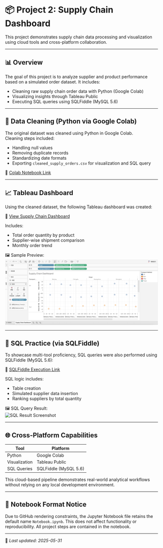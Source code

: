 # 📦 Project 2: Supply Chain Dashboard

This project demonstrates supply chain data processing and visualization using cloud tools and cross-platform collaboration.

---

## 📊 Overview

The goal of this project is to analyze supplier and product performance based on a simulated order dataset. It includes:

- Cleaning raw supply chain order data with Python (Google Colab)
- Visualizing insights through Tableau Public
- Executing SQL queries using SQLFiddle (MySQL 5.6)

---

## 🧼 Data Cleaning (Python via Google Colab)

The original dataset was cleaned using Python in Google Colab.  
Cleaning steps included:
- Handling null values
- Removing duplicate records
- Standardizing date formats
- Exporting `cleaned_supply_orders.csv` for visualization and SQL query

🔗 [Colab Notebook Link](https://colab.research.google.com/drive/14xYDYSa90cUVil0eGwcW7EgnkBmTVQCa)

---

## 📈 Tableau Dashboard

Using the cleaned dataset, the following Tableau dashboard was created:

📌 [View Supply Chain Dashboard](https://public.tableau.com/app/profile/zheng.lyu6601/viz/SupplyChainDashboard_17487579608020/SupplyChainDashboard#2)

Includes:
- Total order quantity by product
- Supplier-wise shipment comparison
- Monthly order trend

🖼️ Sample Preview:  
![Tableau Dashboard Screenshot](tableau_screenshot.png)

---

## 🧠 SQL Practice (via SQLFiddle)

To showcase multi-tool proficiency, SQL queries were also performed using SQLFiddle (MySQL 5.6):

🔗 [SQLFiddle Execution Link](https://sqlfiddle.com/mysql/online-compiler?id=1b567ad2-8eff-44dc-a9a5-b3e7dad7eebe)

SQL logic includes:
- Table creation
- Simulated supplier data insertion
- Ranking suppliers by total quantity

🖼️ SQL Query Result:  
![SQL Result Screenshot](sqlfiddle_result.png)

---

## 🌐 Cross-Platform Capabilities

| Tool | Platform |
|------|----------|
| Python | Google Colab |
| Visualization | Tableau Public |
| SQL Queries | SQLFiddle (MySQL 5.6) |

This cloud-based pipeline demonstrates real-world analytical workflows without relying on any local development environment.

---

## 📓 Notebook Format Notice

Due to GitHub rendering constraints, the Jupyter Notebook file retains the default name `Notebook.ipynb`. This does not affect functionality or reproducibility. All project steps are contained in the notebook.

---

📅 *Last updated: 2025-05-31*
